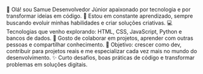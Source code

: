 👋 Olá! sou Samue Desenvolvedor Júnior apaixonado por tecnologia e por transformar ideias em código.
🌱 Estou em constante aprendizado, sempre buscando evoluir minhas habilidades e criar soluções criativas.
💻 Tecnologias que venho explorando: HTML, CSS, JavaScript, Python e bancos de dados.
🤝 Gosto de colaborar em projetos, aprender com outras pessoas e compartilhar conhecimento.
🚀 Objetivo: crescer como dev, contribuir para projetos reais e me especializar cada vez mais no mundo do desenvolvimento.
✨ Curto desafios, boas práticas de código e transformar problemas em soluções digitais.
